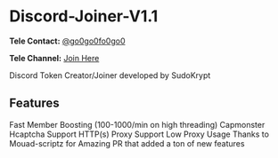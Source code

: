 # Discord-Joiner-V1.1

**Tele Contact:** [@go0go0fo0go0](https://t.me/go0go0fo0go0)

**Tele Channel:** [Join Here](https://t.me/+qP9G-_ii_XA1MGIx)

Discord Token Creator/Joiner developed by SudoKrypt

## Features

Fast Member Boosting (100-1000/min on high threading)
Capmonster Hcaptcha Support
HTTP(s) Proxy Support
Low Proxy Usage
Thanks to Mouad-scriptz for Amazing PR that added a ton of new features
